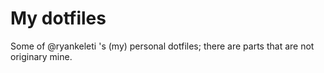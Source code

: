 # My dotfiles
Some of @ryankeleti 's (my) personal dotfiles; there are parts that are not originary mine.
